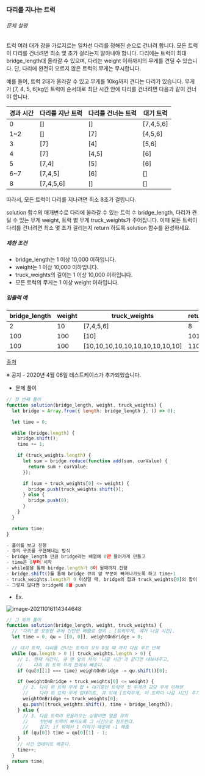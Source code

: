### 다리를 지나는 트럭

###### 문제 설명

트럭 여러 대가 강을 가로지르는 일차선 다리를 정해진 순으로 건너려 합니다. 모든 트럭이 다리를 건너려면 최소 몇 초가 걸리는지 알아내야 합니다. 다리에는 트럭이 최대 bridge_length대 올라갈 수 있으며, 다리는 weight 이하까지의 무게를 견딜 수 있습니다. 단, 다리에 완전히 오르지 않은 트럭의 무게는 무시합니다.

예를 들어, 트럭 2대가 올라갈 수 있고 무게를 10kg까지 견디는 다리가 있습니다. 무게가 [7, 4, 5, 6]kg인 트럭이 순서대로 최단 시간 안에 다리를 건너려면 다음과 같이 건너야 합니다.

| 경과 시간 | 다리를 지난 트럭 | 다리를 건너는 트럭 | 대기 트럭 |
| --------- | ---------------- | ------------------ | --------- |
| 0         | []               | []                 | [7,4,5,6] |
| 1~2       | []               | [7]                | [4,5,6]   |
| 3         | [7]              | [4]                | [5,6]     |
| 4         | [7]              | [4,5]              | [6]       |
| 5         | [7,4]            | [5]                | [6]       |
| 6~7       | [7,4,5]          | [6]                | []        |
| 8         | [7,4,5,6]        | []                 | []        |

따라서, 모든 트럭이 다리를 지나려면 최소 8초가 걸립니다.

solution 함수의 매개변수로 다리에 올라갈 수 있는 트럭 수 bridge_length, 다리가 견딜 수 있는 무게 weight, 트럭 별 무게 truck_weights가 주어집니다. 이때 모든 트럭이 다리를 건너려면 최소 몇 초가 걸리는지 return 하도록 solution 함수를 완성하세요.

##### 제한 조건

- bridge_length는 1 이상 10,000 이하입니다.
- weight는 1 이상 10,000 이하입니다.
- truck_weights의 길이는 1 이상 10,000 이하입니다.
- 모든 트럭의 무게는 1 이상 weight 이하입니다.

##### 입출력 예

| bridge_length | weight | truck_weights                   | return |
| ------------- | ------ | ------------------------------- | ------ |
| 2             | 10     | [7,4,5,6]                       | 8      |
| 100           | 100    | [10]                            | 101    |
| 100           | 100    | [10,10,10,10,10,10,10,10,10,10] | 110    |

[출처](http://icpckorea.org/2016/ONLINE/problem.pdf)

※ 공지 - 2020년 4월 06일 테스트케이스가 추가되었습니다.



- 문제 풀이

```javascript
// 첫 번째 풀이
function solution(bridge_length, weight, truck_weights) {
  let bridge = Array.from({ length: bridge_length }, () => 0);

  let time = 0;

  while (bridge.length) {
    bridge.shift();
    time += 1;

    if (truck_weights.length) {
      let sum = bridge.reduce(function add(sum, curValue) {
        return sum + curValue;
      });

      if (sum + truck_weights[0] <= weight) {
        bridge.push(truck_weights.shift());
      } else {
        bridge.push(0);
      }
    }
  }

  return time;
}

- 풀이를 보고 진행
- 큐의 구조를 구현해내는 방식
- bridge_length 만큼 bridge라는 배열에 0만 들어가게 만들고
- time은 0부터 시작
- while문을 통해 birdge.length가 0이 될때까지 진행
- bridge.shift()를 통해 bridge 큐의 앞 부분이 빠져나가도록 하고 time+1
- truck_weights.length가 0 이상일 때, bridge의 합과 truck_weights[0]의 합이 weight 보다 작다면, bridge 큐에 truck_weights[0]을 push
- 그렇지 않다면 bridge에 0을 push
```

- Ex.

![image-20211016114344648](C:\Users\USER\AppData\Roaming\Typora\typora-user-images\image-20211016114344648.png)

```javascript
// 그 외의 풀이
function solution(bridge_length, weight, truck_weights) {
  // '다리'를 모방한 큐에 간단한 배열로 정리 : [트럭무게, 얘가 나갈 시간].
  let time = 0, qu = [[0, 0]], weightOnBridge = 0;

  // 대기 트럭, 다리를 건너는 트럭이 모두 0일 때 까지 다음 루프 반복
  while (qu.length > 0 || truck_weights.length > 0) {
    // 1. 현재 시간이, 큐 맨 앞의 차의 '나갈 시간'과 같다면 내보내주고,
    //    다리 위 트럭 무게 합에서 빼준다.
    if (qu[0][1] === time) weightOnBridge -= qu.shift()[0];

    if (weightOnBridge + truck_weights[0] <= weight) {
      // 2. 다리 위 트럭 무게 합 + 대기중인 트럭의 첫 무게가 감당 무게 이하면 
      //    다리 위 트럭 무게 업데이트, 큐 뒤에 [트럭무게, 이 트럭이 나갈 시간] 추가.
      weightOnBridge += truck_weights[0];
      qu.push([truck_weights.shift(), time + bridge_length]);
    } else {
      // 3. 다음 트럭이 못올라오는 상황이면 얼른 큐의
      //    첫번째 트럭이 빠지도록 그 시간으로 점프한다.
      //    참고: if 밖에서 1 더하기 때문에 -1 해줌
      if (qu[0]) time = qu[0][1] - 1;
    }
    // 시간 업데이트 해준다.
    time++;
  }
  return time;
}
```

